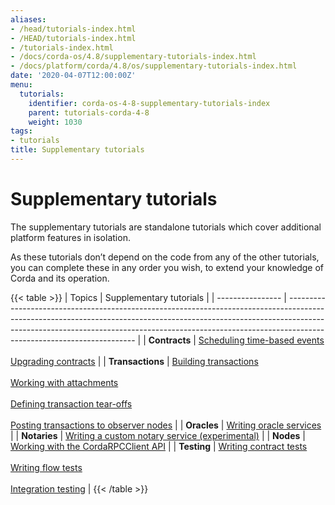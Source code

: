 ```yaml
---
aliases:
- /head/tutorials-index.html
- /HEAD/tutorials-index.html
- /tutorials-index.html
- /docs/corda-os/4.8/supplementary-tutorials-index.html
- /docs/platform/corda/4.8/os/supplementary-tutorials-index.html
date: '2020-04-07T12:00:00Z'
menu:
  tutorials:
    identifier: corda-os-4-8-supplementary-tutorials-index
    parent: tutorials-corda-4-8
    weight: 1030
tags:
- tutorials
title: Supplementary tutorials
---
```


#  Supplementary tutorials

The supplementary tutorials are standalone tutorials which cover additional platform features in isolation.

As these tutorials don’t depend on the code from any of the other tutorials, you can complete these in any order you wish, to extend your knowledge of Corda and its operation.

{{< table >}}
| Topics           | Supplementary tutorials                                                                                                                                                                                                                                                            |
| ---------------- | ---------------------------------------------------------------------------------------------------------------------------------------------------------------------------------------------------------------------------------------------------------------------------------- |
| **Contracts**    | [Scheduling time-based events](event-scheduling.html) <br/><br/> [Upgrading contracts](contract-upgrade.html)                                                                                                                                                                                 |
| **Transactions** | [Building transactions](tutorial-building-transactions.html)<br/><br/>[Working with attachments](tutorial-attachments.html) <br/><br/> [Defining transaction tear-offs](tutorial-tear-offs.html) <br/><br/> [Posting transactions to observer nodes](tutorial-observer-nodes.html) |
| **Oracles**      | [Writing oracle services](oracles.html)                                                                                                                                                                                                                                            |
| **Notaries**     | [Writing a custom notary service (experimental)](tutorial-custom-notary.html)                                                                                                                                                                                                       |
| **Nodes**        | [Working with the CordaRPCClient API](tutorial-clientrpc-api.html)                                                                                                                                                                                                                 |
| **Testing**      | [Writing contract tests](../../../../../../en/platform/corda/4.8/open-source/tutorial-cordapp.html#contract-tests) <br/><br/> [Writing flow tests](../../../../../../en/platform/corda/4.8/open-source/tutorial-cordapp.html#flow-tests) <br/><br/> [Integration testing](../../../../../../en/platform/corda/4.8/open-source/tutorial-cordapp.html#integration-tests)                                                                                                                           |
{{< /table >}}